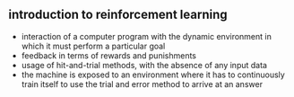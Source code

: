 ## introduction to reinforcement learning

* interaction of a computer program with the dynamic environment in which it must perform a particular goal
* feedback in terms of rewards and punishments
* usage of hit-and-trial methods, with the absence of any input data
* the machine is exposed to an environment where it has to continuously train itself to use the trial and error method to arrive at an answer